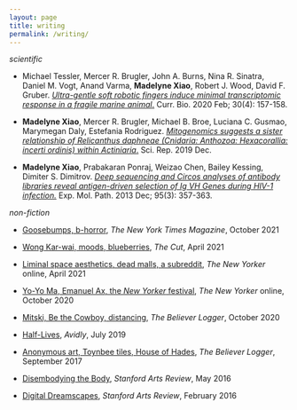 ```yaml
---
layout: page
title: writing
permalink: /writing/
---
```



_scientific_

- Michael Tessler, Mercer R. Brugler, John A. Burns, Nina R. Sinatra, Daniel M. Vogt, Anand Varma, **Madelyne Xiao**, Robert J. Wood, David F. Gruber. [_Ultra-gentle soft robotic fingers induce minimal transcriptomic response in a fragile marine animal_.](https://www.cell.com/current-biology/fulltext/S0960-9822(20)30032-4) Curr. Bio. 2020 Feb; 30(4): 157-158.

- **Madelyne Xiao**, Mercer R. Brugler, Michael B. Broe, Luciana C. Gusmao, Marymegan Daly, Estefania Rodriguez. [_Mitogenomics suggests a sister relationship of Relicanthus daphneae (Cnidaria: Anthozoa: Hexacorallia: incerti ordinis) within Actiniaria_.](https://www.nature.com/articles/s41598-019-54637-6) Sci. Rep. 2019 Dec. 

- **Madelyne Xiao**, Prabakaran Ponraj, Weizao Chen, Bailey Kessing, Dimiter S. Dimitrov. [_Deep sequencing and Circos analyses of antibody libraries reveal antigen-driven selection of Ig VH Genes during HIV-1 infection._](https://www.ncbi.nlm.nih.gov/pmc/articles/PMC3889869/) Exp. Mol. Path. 2013 Dec; 95(3): 357-363.
    
    

_non-fiction_
- [Goosebumps, b-horror](https://www.nytimes.com/2021/10/26/magazine/goosebumps.html), _The New York Times Magazine_, October 2021

- [Wong Kar-wai, moods, blueberries](https://www.thecut.com/2021/04/recognizing-my-asian-heritage-in-wong-kar-wais-films.html), _The Cut_, April 2021

- [Liminal space aesthetics, dead malls, a subreddit](https://www.newyorker.com/culture/rabbit-holes/the-pleasant-head-trip-of-liminal-spaces), _The New Yorker_ online, April 2021

- [Yo-Yo Ma, Emanuel Ax, the _New Yorker_ festival](https://www.newyorker.com/culture/video-dept/yo-yo-ma-and-emanuel-ax-on-the-role-of-music-in-dark-times), _The New Yorker_ online, October 2020

- [Mitski, Be the Cowboy, distancing](https://believermag.com/logger/distancing-59-be-the-cowboy/), _The Believer Logger_, October 2020

- [Half-Lives](http://avidly.lareviewofbooks.org/2019/07/23/photographic-half-lives/), _Avidly_, July 2019

- [Anonymous art, Toynbee tiles, House of Hades](https://believermag.com/logger/toynbee/), _The Believer Logger_, September 2017

- [Disembodying the Body](https://web.archive.org/web/20170611075934/http://stanfordartsreview.com/disembodying-the-body/), _Stanford Arts Review_, May 2016

- [Digital Dreamscapes](https://web.archive.org/web/20170611081613/http://stanfordartsreview.com/digital-dreamscapes/), _Stanford Arts Review_, February 2016
   

<!---...and, just for fun, some Metropolitan Diaries for the Times:

- [Out to Lunch](https://www.nytimes.com/2019/05/20/nyregion/metropolitan-diary.html), 5/20/19

- [Rung Up](https://www.nytimes.com/2018/11/26/nyregion/metropolitan-diary.html), about the Zingone Bros' grocery on the Upper West Side, 11/26/18--->
